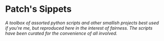 # Patch's Sippets
*A toolbox of assorted python scripts and other smallish projects best used if you're me, but reproduced here in the interest of fairness. The scripts have been curated for the convenience of all involved.*